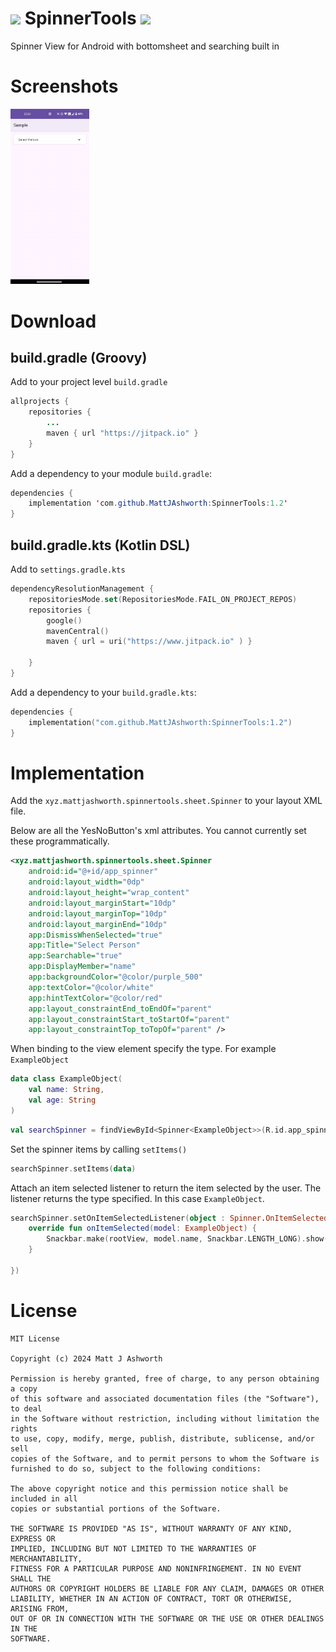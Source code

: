 # <img src ="https://upload.wikimedia.org/wikipedia/commons/thumb/1/11/Kotlin_logo_2021.svg/1920px-Kotlin_logo_2021.svg.png" width=48> SpinnerTools [![](https://jitpack.io/v/MattJAshworth/SpinnerTools.svg)](https://jitpack.io/#MattJAshworth/SpinnerTools)
Spinner View for Android with bottomsheet and searching built in

# Screenshots
<img src="/screenshots/spinnertools.gif" width="25%" alt="Spinner Tools Demo">

# Download
## build.gradle (Groovy)
Add to your project level `build.gradle`
```Java
allprojects {
    repositories {
        ...
        maven { url "https://jitpack.io" }
    }
}
```
Add a dependency to your module `build.gradle`:
```Java
dependencies {
    implementation 'com.github.MattJAshworth:SpinnerTools:1.2'
}
```

## build.gradle.kts (Kotlin DSL)

Add to `settings.gradle.kts`
```Kotlin
dependencyResolutionManagement {
    repositoriesMode.set(RepositoriesMode.FAIL_ON_PROJECT_REPOS)
    repositories {
        google()
        mavenCentral()
        maven { url = uri("https://www.jitpack.io" ) }

    }
}
```

Add a dependency to your `build.gradle.kts`:
```Kotlin
dependencies {
    implementation("com.github.MattJAshworth:SpinnerTools:1.2")
}
```
# Implementation
Add the `xyz.mattjashworth.spinnertools.sheet.Spinner` to your layout XML file.

Below are all the YesNoButton's xml attributes. You cannot currently set these programmatically.
```XML
<xyz.mattjashworth.spinnertools.sheet.Spinner
    android:id="@+id/app_spinner"
    android:layout_width="0dp"
    android:layout_height="wrap_content"
    android:layout_marginStart="10dp"
    android:layout_marginTop="10dp"
    android:layout_marginEnd="10dp"
    app:DismissWhenSelected="true"
    app:Title="Select Person"
    app:Searchable="true"
    app:DisplayMember="name"
    app:backgroundColor="@color/purple_500"
    app:textColor="@color/white"
    app:hintTextColor="@color/red"
    app:layout_constraintEnd_toEndOf="parent"
    app:layout_constraintStart_toStartOf="parent"
    app:layout_constraintTop_toTopOf="parent" />
```

When binding to the view element specify the type. For example `ExampleObject`
```Kotlin
data class ExampleObject(
    val name: String,
    val age: String
)
```
```Kotlin
val searchSpinner = findViewById<Spinner<ExampleObject>>(R.id.app_spinner)
```

Set the spinner items by calling `setItems()`
```Kotlin
searchSpinner.setItems(data)
```

Attach an item selected listener to return the item selected by the user. The listener returns the type specified. In this case `ExampleObject`.
```Kotlin
searchSpinner.setOnItemSelectedListener(object : Spinner.OnItemSelectedListener<ExampleObject> {
    override fun onItemSelected(model: ExampleObject) {
        Snackbar.make(rootView, model.name, Snackbar.LENGTH_LONG).show()
    }

})
```        

# License
```
MIT License

Copyright (c) 2024 Matt J Ashworth

Permission is hereby granted, free of charge, to any person obtaining a copy
of this software and associated documentation files (the "Software"), to deal
in the Software without restriction, including without limitation the rights
to use, copy, modify, merge, publish, distribute, sublicense, and/or sell
copies of the Software, and to permit persons to whom the Software is
furnished to do so, subject to the following conditions:

The above copyright notice and this permission notice shall be included in all
copies or substantial portions of the Software.

THE SOFTWARE IS PROVIDED "AS IS", WITHOUT WARRANTY OF ANY KIND, EXPRESS OR
IMPLIED, INCLUDING BUT NOT LIMITED TO THE WARRANTIES OF MERCHANTABILITY,
FITNESS FOR A PARTICULAR PURPOSE AND NONINFRINGEMENT. IN NO EVENT SHALL THE
AUTHORS OR COPYRIGHT HOLDERS BE LIABLE FOR ANY CLAIM, DAMAGES OR OTHER
LIABILITY, WHETHER IN AN ACTION OF CONTRACT, TORT OR OTHERWISE, ARISING FROM,
OUT OF OR IN CONNECTION WITH THE SOFTWARE OR THE USE OR OTHER DEALINGS IN THE
SOFTWARE.
```